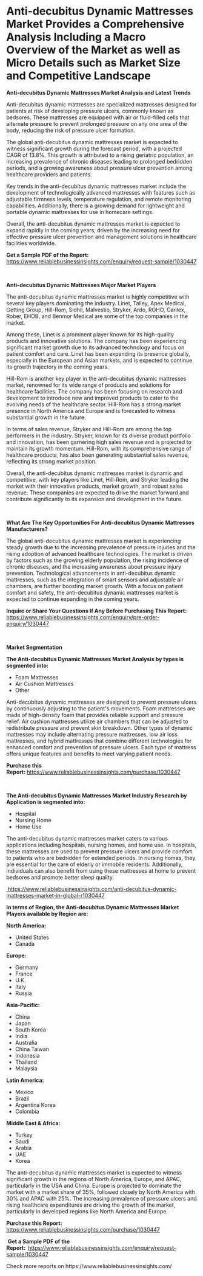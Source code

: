 <p><h1>Anti-decubitus Dynamic Mattresses Market Provides a Comprehensive Analysis Including a Macro Overview of the Market as well as Micro Details such as Market Size and Competitive Landscape</h1></p><p><strong>Anti-decubitus Dynamic Mattresses Market Analysis and Latest Trends</strong></p>
<p><p>Anti-decubitus dynamic mattresses are specialized mattresses designed for patients at risk of developing pressure ulcers, commonly known as bedsores. These mattresses are equipped with air or fluid-filled cells that alternate pressure to prevent prolonged pressure on any one area of the body, reducing the risk of pressure ulcer formation.</p><p>The global anti-decubitus dynamic mattresses market is expected to witness significant growth during the forecast period, with a projected CAGR of 13.8%. This growth is attributed to a rising geriatric population, an increasing prevalence of chronic diseases leading to prolonged bedridden periods, and a growing awareness about pressure ulcer prevention among healthcare providers and patients.</p><p>Key trends in the anti-decubitus dynamic mattresses market include the development of technologically advanced mattresses with features such as adjustable firmness levels, temperature regulation, and remote monitoring capabilities. Additionally, there is a growing demand for lightweight and portable dynamic mattresses for use in homecare settings.</p><p>Overall, the anti-decubitus dynamic mattresses market is expected to expand rapidly in the coming years, driven by the increasing need for effective pressure ulcer prevention and management solutions in healthcare facilities worldwide.</p></p>
<p><strong>Get a Sample PDF of the Report:&nbsp;</strong> <a href="https://www.reliablebusinessinsights.com/enquiry/request-sample/1030447">https://www.reliablebusinessinsights.com/enquiry/request-sample/1030447</a></p>
<p>&nbsp;</p>
<p><strong>Anti-decubitus Dynamic Mattresses Major Market Players</strong></p>
<p><p>The anti-decubitus dynamic mattresses market is highly competitive with several key players dominating the industry. Linet, Talley, Apex Medical, Getting Group, Hill-Rom, Sidhil, Malvestio, Stryker, Ardo, ROHO, Carilex, Rober, EHOB, and Benmor Medical are some of the top companies in the market.</p><p>Among these, Linet is a prominent player known for its high-quality products and innovative solutions. The company has been experiencing significant market growth due to its advanced technology and focus on patient comfort and care. Linet has been expanding its presence globally, especially in the European and Asian markets, and is expected to continue its growth trajectory in the coming years.</p><p>Hill-Rom is another key player in the anti-decubitus dynamic mattresses market, renowned for its wide range of products and solutions for healthcare facilities. The company has been focusing on research and development to introduce new and improved products to cater to the evolving needs of the healthcare sector. Hill-Rom has a strong market presence in North America and Europe and is forecasted to witness substantial growth in the future.</p><p>In terms of sales revenue, Stryker and Hill-Rom are among the top performers in the industry. Stryker, known for its diverse product portfolio and innovation, has been garnering high sales revenue and is projected to maintain its growth momentum. Hill-Rom, with its comprehensive range of healthcare products, has also been generating substantial sales revenue, reflecting its strong market position.</p><p>Overall, the anti-decubitus dynamic mattresses market is dynamic and competitive, with key players like Linet, Hill-Rom, and Stryker leading the market with their innovative products, market growth, and robust sales revenue. These companies are expected to drive the market forward and contribute significantly to its expansion and development in the future.</p></p>
<p>&nbsp;</p>
<p><strong>What Are The Key Opportunities For Anti-decubitus Dynamic Mattresses Manufacturers?</strong></p>
<p><p>The global anti-decubitus dynamic mattresses market is experiencing steady growth due to the increasing prevalence of pressure injuries and the rising adoption of advanced healthcare technologies. The market is driven by factors such as the growing elderly population, the rising incidence of chronic diseases, and the increasing awareness about pressure injury prevention. Technological advancements in anti-decubitus dynamic mattresses, such as the integration of smart sensors and adjustable air chambers, are further boosting market growth. With a focus on patient comfort and safety, the anti-decubitus dynamic mattresses market is expected to continue expanding in the coming years.</p></p>
<p><strong>Inquire or Share Your Questions If Any Before Purchasing This Report:</strong> <a href="https://www.reliablebusinessinsights.com/enquiry/pre-order-enquiry/1030447">https://www.reliablebusinessinsights.com/enquiry/pre-order-enquiry/1030447</a></p>
<p>&nbsp;</p>
<p><strong>Market Segmentation</strong></p>
<p><strong>The Anti-decubitus Dynamic Mattresses Market Analysis by types is segmented into:</strong></p>
<p><ul><li>Foam Mattresses</li><li>Air Cushion Mattresses</li><li>Other</li></ul></p>
<p><p>Anti-decubitus dynamic mattresses are designed to prevent pressure ulcers by continuously adjusting to the patient's movements. Foam mattresses are made of high-density foam that provides reliable support and pressure relief. Air cushion mattresses utilize air chambers that can be adjusted to redistribute pressure and prevent skin breakdown. Other types of dynamic mattresses may include alternating pressure mattresses, low air loss mattresses, and hybrid mattresses that combine different technologies for enhanced comfort and prevention of pressure ulcers. Each type of mattress offers unique features and benefits to meet varying patient needs.</p></p>
<p><strong>Purchase this Report:&nbsp;</strong><a href="https://www.reliablebusinessinsights.com/purchase/1030447">https://www.reliablebusinessinsights.com/purchase/1030447</a></p>
<p>&nbsp;</p>
<p><strong>The Anti-decubitus Dynamic Mattresses Market Industry Research by Application is segmented into:</strong></p>
<p><ul><li>Hospital</li><li>Nursing Home</li><li>Home Use</li></ul></p>
<p><p>The anti-decubitus dynamic mattresses market caters to various applications including hospitals, nursing homes, and home use. In hospitals, these mattresses are used to prevent pressure ulcers and provide comfort to patients who are bedridden for extended periods. In nursing homes, they are essential for the care of elderly or immobile residents. Additionally, individuals can also benefit from using these mattresses at home to prevent bedsores and promote better sleep quality.</p></p>
<p><a href="https://www.reliablebusinessinsights.com/anti-decubitus-dynamic-mattresses-market-in-global-r1030447">&nbsp;https://www.reliablebusinessinsights.com/anti-decubitus-dynamic-mattresses-market-in-global-r1030447</a></p>
<p><strong>In terms of Region, the Anti-decubitus Dynamic Mattresses Market Players available by Region are:</strong></p>
<p>
    <p> <strong> North America: </strong>
        <ul>
            <li>United States</li>
            <li>Canada</li>
        </ul>
        </p> 
    <p> <strong> Europe: </strong>
        <ul>
            <li>Germany</li>
            <li>France</li>
            <li>U.K.</li>
            <li>Italy</li>
            <li>Russia</li>
        </ul>
        </p> 
    <p> <strong> Asia-Pacific: </strong>
        <ul>
            <li>China</li>
            <li>Japan</li>
            <li>South Korea</li>
            <li>India</li>
            <li>Australia</li>
            <li>China Taiwan</li>
            <li>Indonesia</li>
            <li>Thailand</li>
            <li>Malaysia</li>
        </ul>
        </p> 
    <p> <strong> Latin America: </strong>
        <ul>
            <li>Mexico</li>
            <li>Brazil</li>
            <li>Argentina Korea</li>
            <li>Colombia</li>
        </ul>
        </p> 
    <p> <strong> Middle East & Africa: </strong>
        <ul>
            <li>Turkey</li>
            <li>Saudi</li>
            <li>Arabia</li>
            <li>UAE</li>
            <li>Korea</li>
        </ul>
    </p>
    </p>
<p><p>The anti-decubitus dynamic mattresses market is expected to witness significant growth in the regions of North America, Europe, and APAC, particularly in the USA and China. Europe is projected to dominate the market with a market share of 35%, followed closely by North America with 30% and APAC with 25%. The increasing prevalence of pressure ulcers and rising healthcare expenditures are driving the growth of the market, particularly in developed regions like North America and Europe.</p></p>
<p><strong>Purchase this Report: </strong><a href="https://www.reliablebusinessinsights.com/purchase/1030447">https://www.reliablebusinessinsights.com/purchase/1030447</a></p>
<p>&nbsp;<strong>Get a Sample PDF of the Report:&nbsp;&nbsp;</strong><a href="https://www.reliablebusinessinsights.com/enquiry/request-sample/1030447">https://www.reliablebusinessinsights.com/enquiry/request-sample/1030447</a></p>
<p><strong></strong></p>
<p>Check more reports on https://www.reliablebusinessinsights.com/</p>